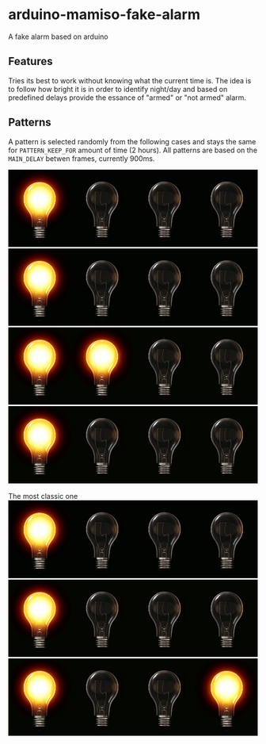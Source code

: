 # arduino-mamiso-fake-alarm
A fake alarm based on arduino

## Features
Tries its best to work without knowing what the current time is. The idea is to follow how bright it is in order to identify night/day and based on predefined delays provide the essance of "armed" or "not armed" alarm.

## Patterns
A pattern is selected randomly from the following cases and stays the same for `PATTERN_KEEP_FOR` amount of time (2 hours).
All patterns are based on the `MAIN_DELAY` betwen frames, currently 900ms.

![Pattern 01](images/pattern_01.gif)
![Pattern 02](images/pattern_02.gif)
![Pattern 03](images/pattern_03.gif)
![Pattern 04](images/pattern_04.gif)

The most classic one
![Pattern 05](images/pattern_05.gif)
![Pattern 06](images/pattern_06.gif)
![Pattern 07](images/pattern_07.gif)
